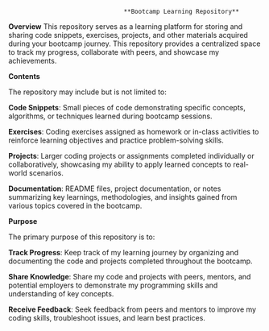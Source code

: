 
                                    **Bootcamp Learning Repository**
**Overview**
This repository serves as a learning platform for storing and sharing code snippets, exercises, projects, and other materials acquired during your bootcamp journey. This repository provides a centralized space to track my progress, collaborate with peers, and showcase my achievements.



**Contents**

The repository may include but is not limited to:

**Code Snippets**: Small pieces of code demonstrating specific concepts, algorithms, or techniques learned during bootcamp sessions.

**Exercises**: Coding exercises assigned as homework or in-class activities to reinforce learning objectives and practice problem-solving skills.

**Projects**: Larger coding projects or assignments completed individually or collaboratively, showcasing my ability to apply learned concepts to real-world scenarios.

**Documentation**: README files, project documentation, or notes summarizing key learnings, methodologies, and insights gained from various topics covered in the bootcamp.




**Purpose**

The primary purpose of this repository is to:

**Track Progress**: Keep track of my learning journey by organizing and documenting the code and projects completed throughout the bootcamp.

**Share Knowledge**: Share my code and projects with peers, mentors, and potential employers to demonstrate my programming skills and understanding of key concepts.

**Receive Feedback**: Seek feedback from peers and mentors to improve my coding skills, troubleshoot issues, and learn best practices.

